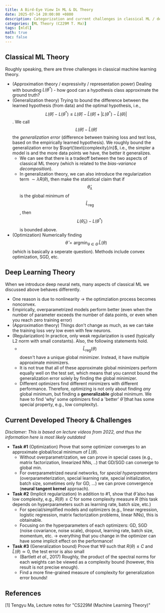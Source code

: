 ```yaml
---
title: A Bird-Eye View In ML & DL Theory
date: 2025-07-14 20:00:00 +0800
description: Categorization and current challenges in classical ML / deep learning theory. May be outdated.
categories: [ML Theory (C229M T. Ma)]
tags: [mldl]
math: true
toc: false
---
```

## Classical ML Theory

Roughly speaking, there are three challenges in classical machine learning theory.
- (Approximation theory / expressivity / representation power) Dealing with bounding $L(\theta^*)$ - how good can a hypothesis class approximate the ground truth?
- (Generalization theory) Trying to bound the difference between the learned hypothesis (from data) and the optimal hypothesis, i.e., $$
L(\hat{\theta}) - L(\theta^*) \le L(\hat{\theta}) - \hat{L}(\hat{\theta}) + |L(\theta^*) - \hat{L}(\theta)|
$$. We call $$L(\hat{\theta})-\hat{L}(\hat{\theta})$$ the _generalization error_ (difference between training loss and test loss, based on the empirically learned hypothesis). We roughly bound the generalization error by $\sqrt{\text{complexity}/n}$, i.e., the simpler a model is and the more data points we have, the better it generalizes.
    - We can see that there is a tradeoff between the two aspects of classical ML theory (which is related to the _bias-variance decomposition_).
    - In generalization theory, we can also introduce the regularization term $\sim \lambda R(\theta)$, then make the statistical claim that if $$\hat{\theta}_\lambda$$ is the global minimum of $$\hat{L}_\textrm{reg}$$, then $$L(\hat{\theta}_\lambda) - L(\theta^*)$$ is bounded above.
- (Optimization) Numerically finding $$\hat{\theta} = \mathrm{argmin}_{\theta \in \Theta}\,\hat{L}(\theta)$$ (which is basically a seperate question). Methods include convex optimization, SGD, etc. 

## Deep Learning Theory

When we introduce deep neural nets, many aspects of classical ML we discussed above behaves differently.
- One reason is due to nonlinearity &rarr; the optimziation process becomes nonconvex.
- Empirically, overparametrized models perform better (even when the number of parameter exceeds the number of data points, or even when you reach zero training error)
- (Approximation theory) Things don't change as much, as we can take the training loss very low even with few neurons.
- (Regularization) In practice, only weak regularization is used (typically L2 norm with small constants). Also, the following statements hold.
    - $$\hat{L}_\mathrm{reg}(\theta)$$ doesn't have a unique global minimizer. Instead, it have multiple approximate minimizers.
    - It is not true that all of these approximate global minimizers perform equally well on the test set, which means that you cannot bound the generalization error solely by finding the global minimizer.
    - Different optimizers find different minimizers with different performance. Therefore, optimizing is not only about finding _any_ global minimum, but finding a **generalizable** global minimum. We have to find 'why' some optimizers find a 'better' $\hat{\theta}$ (that has some special property, e.g., low complexity).

## Current Developed Theory & Challenges

_Disclamer: This is based on lecture videos from 2022, and thus the information here is most likely outdated_

- **Task #1** (Optimization) Prove that some optimizer converges to an approximate global/local minimum of $\hat{L}(\theta)$.
    - Without overparametrization, we can prove in special cases (e.g., matrix factorization, linearized NNs, ..) that GD/SGD can converge to global min.
    - For overparametrized neural networks, for _special hyperparameters_ (overparameterization, special learning rate, special initialization, batch size, sometimes only for GD, …) we can prove convergence (**neural tangent kernel** approach).
- **Task #2** (Implicit regularization) In addition to #1, show that $\hat{\theta}$ also has low complexity, e.g., $R(\theta) \le C$ for some complexity measure $R$ (this task depends on hyperparameters such as learning rate, batch size, etc.)
    - For special/simplified models and optimizers (e.g., linear regression, logistic regression, matrix factorization problems, linear NNs), this is obtainable.
    - Focusing on the hyperparameters of each optimizers: GD, SGD (noise covariance, noise scale), dropout, learning rate, batch size, momentum, etc. → everything that you change in the optimizer can have some implicit effect on the performance!
- **Task #3** (Generalization bound) Prove that $\forall \theta$ such that $R(\theta) \le C$ and $\hat{L}(\theta) \simeq 0$, the test error is also small
    - (Bartlett _et al._, 2017) Roughly, the product of the spectral norms for each weights can be viewed as a complexity bound (however, this result is not precise enough).
    - Find a more fine-grained measure of complexity for generalization error bounds!

## References
[1] Tengyu Ma, Lecture notes for "CS229M (Machine Learning Theory)"
